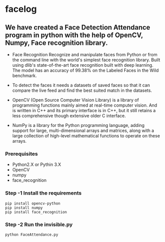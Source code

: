 # facelog
## We have created a Face Detection Attendance program in python with the help of OpenCV, Numpy, Face recognition library.


- Face Recognition Recognize and manipulate faces from Python or from the command line with the world's simplest face recognition library. Built using dlib's state-of-the-art     face recognition built with deep learning. The model has an accuracy of 99.38% on the Labeled Faces in the Wild benchmark.

- To detect the faces it needs a datasets of saved faces so that it can compare the live feed and find the best suited match in the datasets.

- OpenCV (Open Source Computer Vision Library) is a library of programming functions mainly aimed at real-time computer vision. And is written in C++ and its primary interface     is in C++, but it still retains a less comprehensive though extensive older C interface.


- NumPy is a library for the Python programming language, adding support for large, multi-dimensional arrays and matrices, along with a large collection of high-level             mathematical functions to operate on these arrays.

### Prerequisites

- Python2.X or Pythin 3.X
- OpenCV
- numpy
- face_recognition

### Step -1 Install the requirements

```
pip install opencv-python
pip install numpy
pip install face_recognition
```

### Step -2 Run the invisible.py

```
python FaceAttendance.py
```
